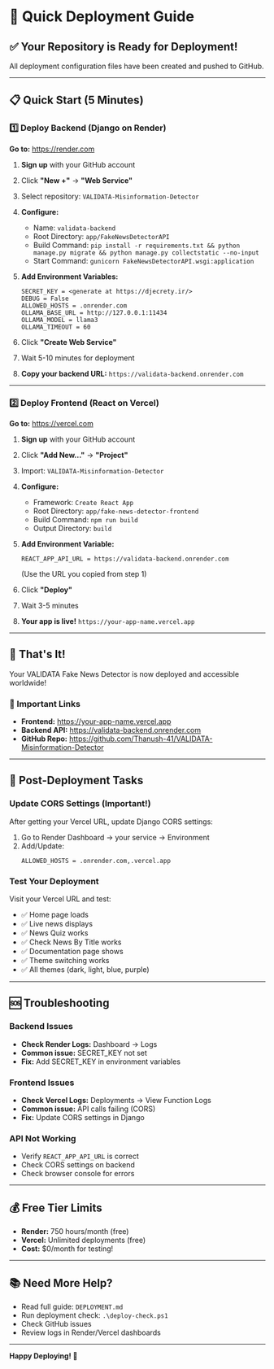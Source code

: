 # 🚀 Quick Deployment Guide

## ✅ Your Repository is Ready for Deployment!

All deployment configuration files have been created and pushed to GitHub.

---

## 📋 Quick Start (5 Minutes)

### 1️⃣ Deploy Backend (Django on Render)

**Go to:** https://render.com

1. **Sign up** with your GitHub account
2. Click **"New +"** → **"Web Service"**
3. Select repository: `VALIDATA-Misinformation-Detector`
4. **Configure:**
   - Name: `validata-backend`
   - Root Directory: `app/FakeNewsDetectorAPI`
   - Build Command: `pip install -r requirements.txt && python manage.py migrate && python manage.py collectstatic --no-input`
   - Start Command: `gunicorn FakeNewsDetectorAPI.wsgi:application`
   
5. **Add Environment Variables:**
   ```
   SECRET_KEY = <generate at https://djecrety.ir/>
   DEBUG = False
   ALLOWED_HOSTS = .onrender.com
   OLLAMA_BASE_URL = http://127.0.0.1:11434
   OLLAMA_MODEL = llama3
   OLLAMA_TIMEOUT = 60
   ```

6. Click **"Create Web Service"**
7. Wait 5-10 minutes for deployment
8. **Copy your backend URL:** `https://validata-backend.onrender.com`

---

### 2️⃣ Deploy Frontend (React on Vercel)

**Go to:** https://vercel.com

1. **Sign up** with your GitHub account
2. Click **"Add New..."** → **"Project"**
3. Import: `VALIDATA-Misinformation-Detector`
4. **Configure:**
   - Framework: `Create React App`
   - Root Directory: `app/fake-news-detector-frontend`
   - Build Command: `npm run build`
   - Output Directory: `build`

5. **Add Environment Variable:**
   ```
   REACT_APP_API_URL = https://validata-backend.onrender.com
   ```
   (Use the URL you copied from step 1)

6. Click **"Deploy"**
7. Wait 3-5 minutes
8. **Your app is live!** `https://your-app-name.vercel.app`

---

## 🎉 That's It!

Your VALIDATA Fake News Detector is now deployed and accessible worldwide!

### 🔗 Important Links

- **Frontend:** https://your-app-name.vercel.app
- **Backend API:** https://validata-backend.onrender.com
- **GitHub Repo:** https://github.com/Thanush-41/VALIDATA-Misinformation-Detector

---

## 📝 Post-Deployment Tasks

### Update CORS Settings (Important!)

After getting your Vercel URL, update Django CORS settings:

1. Go to Render Dashboard → your service → Environment
2. Add/Update:
   ```
   ALLOWED_HOSTS = .onrender.com,.vercel.app
   ```

### Test Your Deployment

Visit your Vercel URL and test:
- ✅ Home page loads
- ✅ Live news displays
- ✅ News Quiz works
- ✅ Check News By Title works
- ✅ Documentation page shows
- ✅ Theme switching works
- ✅ All themes (dark, light, blue, purple)

---

## 🆘 Troubleshooting

### Backend Issues
- **Check Render Logs:** Dashboard → Logs
- **Common issue:** SECRET_KEY not set
- **Fix:** Add SECRET_KEY in environment variables

### Frontend Issues
- **Check Vercel Logs:** Deployments → View Function Logs
- **Common issue:** API calls failing (CORS)
- **Fix:** Update CORS settings in Django

### API Not Working
- Verify `REACT_APP_API_URL` is correct
- Check CORS settings on backend
- Check browser console for errors

---

## 💰 Free Tier Limits

- **Render:** 750 hours/month (free)
- **Vercel:** Unlimited deployments (free)
- **Cost:** $0/month for testing!

---

## 📚 Need More Help?

- Read full guide: `DEPLOYMENT.md`
- Run deployment check: `.\deploy-check.ps1`
- Check GitHub issues
- Review logs in Render/Vercel dashboards

---

**Happy Deploying! 🎊**
